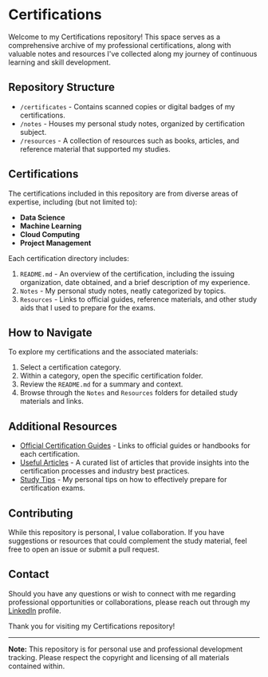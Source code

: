 # Certifications

Welcome to my Certifications repository! This space serves as a comprehensive archive of my professional certifications, along with valuable notes and resources I've collected along my journey of continuous learning and skill development.

## Repository Structure

- `/certificates` - Contains scanned copies or digital badges of my certifications.
- `/notes` - Houses my personal study notes, organized by certification subject.
- `/resources` - A collection of resources such as books, articles, and reference material that supported my studies.

## Certifications

The certifications included in this repository are from diverse areas of expertise, including (but not limited to):

- **Data Science**
- **Machine Learning**
- **Cloud Computing**
- **Project Management**

Each certification directory includes:

1. `README.md` - An overview of the certification, including the issuing organization, date obtained, and a brief description of my experience.
2. `Notes` - My personal study notes, neatly categorized by topics.
3. `Resources` - Links to official guides, reference materials, and other study aids that I used to prepare for the exams.

## How to Navigate

To explore my certifications and the associated materials:

1. Select a certification category.
2. Within a category, open the specific certification folder.
3. Review the `README.md` for a summary and context.
4. Browse through the `Notes` and `Resources` folders for detailed study materials and links.

## Additional Resources

- [Official Certification Guides]() - Links to official guides or handbooks for each certification.
- [Useful Articles]() - A curated list of articles that provide insights into the certification processes and industry best practices.
- [Study Tips]() - My personal tips on how to effectively prepare for certification exams.

## Contributing

While this repository is personal, I value collaboration. If you have suggestions or resources that could complement the study material, feel free to open an issue or submit a pull request.

## Contact

Should you have any questions or wish to connect with me regarding professional opportunities or collaborations, please reach out through my [LinkedIn](https://www.linkedin.com/in/samikrothapalli/) profile.

Thank you for visiting my Certifications repository!

---
**Note:** This repository is for personal use and professional development tracking. Please respect the copyright and licensing of all materials contained within.
